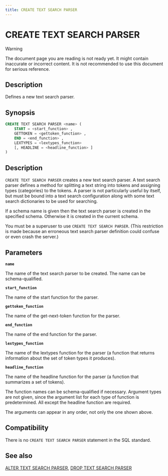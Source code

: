```yaml
---
title: CREATE TEXT SEARCH PARSER
---
```


# CREATE TEXT SEARCH PARSER

> [!WARNING]
> The document page you are reading is not ready yet. It might contain inaccurate or incorrect content. It is not recommended to use this document for serious reference.

## Description

Defines a new text search parser.

## Synopsis

```sql
CREATE TEXT SEARCH PARSER <name> (
    START = <start_function> ,
    GETTOKEN = <gettoken_function> ,
    END = <end_function> ,
    LEXTYPES = <lextypes_function>
    [, HEADLINE = <headline_function> ]
)
```

## Description

`CREATE TEXT SEARCH PARSER` creates a new text search parser. A text search parser defines a method for splitting a text string into tokens and assigning types (categories) to the tokens. A parser is not particularly useful by itself, but must be bound into a text search configuration along with some text search dictionaries to be used for searching.

If a schema name is given then the text search parser is created in the specified schema. Otherwise it is created in the current schema.

You must be a superuser to use `CREATE TEXT SEARCH PARSER`. (This restriction is made because an erroneous text search parser definition could confuse or even crash the server.)

## Parameters

**`name`**

The name of the text search parser to be created. The name can be schema-qualified.

**`start_function`**

The name of the start function for the parser.

**`gettoken_function`**

The name of the get-next-token function for the parser.

**`end_function`**

The name of the end function for the parser.

**`lextypes_function`**

The name of the lextypes function for the parser (a function that returns information about the set of token types it produces).

**`headline_function`**

The name of the headline function for the parser (a function that summarizes a set of tokens).

The function names can be schema-qualified if necessary. Argument types are not given, since the argument list for each type of function is predetermined. All except the headline function are required.

The arguments can appear in any order, not only the one shown above.

## Compatibility

There is no `CREATE TEXT SEARCH PARSER` statement in the SQL standard.

## See also

[ALTER TEXT SEARCH PARSER](/docs/sql-stmts/sql-stmt-alter-text-search-parser.md), [DROP TEXT SEARCH PARSER](/docs/sql-stmts/sql-stmt-drop-text-search-parser.md)
